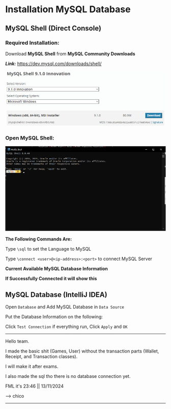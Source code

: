 # Installation MySQL Database
## MySQL Shell (Direct Console)

### Required Installation:

Download **MySQL Shell** from **MySQL Community Downloads**

**_Link:_** https://dev.mysql.com/downloads/shell/

![img.png](img.png)

### Open MySQL Shell:

![img_1.png](img_1.png)

**The Following Commands Are:**

Type `\sql` to set the Language to MySQL


Type `\connect <user>@<ip-address>:<port>` to connect MySQL Server

**Current Available MySQL Database Information**

**If Successfully Connected it will show this**

## MySQL Database (IntelliJ IDEA)

Open `Database` and Add MySQL Database in `Data Source`

Put the Database Information on the following:

Click `Test Connection` if everything run, Click `Apply` and `OK`

--------------------------------------------------------------------------------------------------------------------------

Hello team.

I made the basic shit (Games, User) without the transaction parts (Wallet, Receipt, and Transaction classes).

I will make it after exams.

I also made the sql tho there is no database connection yet.

FML it's 23:46 || 13/11/2024

--> chico

--------------------------------------------------------------------------------------------------------------------------
